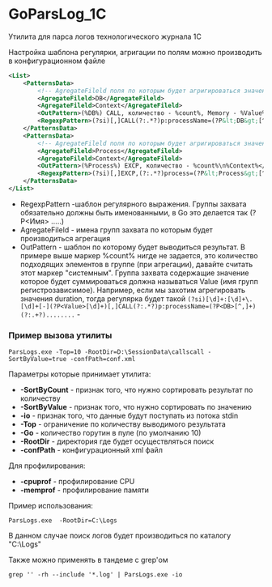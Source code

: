 # GoParsLog_1C
Утилита для парса логов технологического журнала 1С

Настройка шаблона регулярки, агригации по полям можно производить в конфигурационном файле
```xml
<List> 
	<PatternsData>
		<!-- AgregateFileld поля по которым будет агригироваться значение из Value и count -->
		<AgregateFileld>DB</AgregateFileld>
		<AgregateFileld>Context</AgregateFileld>
		<OutPattern>(%DB%) CALL, количество - %count%, Memory - %Value%\n%Context%</OutPattern> <!-- Шаблон для вывода в консоль -->
		<RegexpPattern>(?si)[,]CALL(?:.*?)p:processName=(?P&lt;DB&gt;[^,]+)(?:.+?)Context=(?P&lt;Context&gt;[^,]+)(?:.+?)MemoryPeak=(?P&lt;Value&gt;[\d]+)</RegexpPattern>
	</PatternsData>
	<PatternsData>
		<!-- AgregateFileld поля по которым будет агригироваться значение из Value и count -->
		<AgregateFileld>Process</AgregateFileld>
		<AgregateFileld>Context</AgregateFileld>
		<OutPattern>(%Process%) EXCP, количество - %count%\n%Context%</OutPattern> <!-- Шаблон для вывода в консоль -->
		<RegexpPattern>(?si)[,]EXCP,(?:.*?)process=(?P&lt;Process&gt;[^,]+)(?:.*?)Descr=(?P&lt;Context&gt;[^,]+)</RegexpPattern>
	</PatternsData> 
</List> 
```
- RegexpPattern -шаблон регулярного выражения. Группы захвата обязательно должны быть именованными, в Go это делается так (?P<Имя> .....)
- AgregateFileld - имена групп захвата по которым будет производиться агрегация 
- OutPattern - шаблон по которому будет выводиться результат. В примере выше маркер %count% нигде не задается, это количество подходящих элементов в группе (при агрегации), давайте считать этот маркер "системным". Группа захвата содержащие значение которое будет суммироваться должна называться Value (имя групп регистрозависимое). Например, если мы захотим агрегировать значения duration, тогда регулярка будет такой `(?si)[\d]+:[\d]+\.[\d]+[-](?P<Value>[\d]+)[,]CALL(?:.*?)p:processName=(?P<DB>[^,]+)(?:.+?)........` -

### Пример вызова утилиты
    ParsLogs.exe -Top=10 -RootDir=D:\SessionData\callscall -SortByValue=true -confPath=conf.xml

Параметры которые принимает утилита:
* **-SortByCount** - признак того, что нужно сортировать результат по количеству 
* **-SortByValue** - признак того, что нужно сортировать по значению
* **-io** - признак того, что данные будут поступать из потока stdin
* **-Top** - ограничение по количеству выводимого результата
* **-Go** - количество горутин в пуле (по умолчанию 10)
* **-RootDir** - директория где будет осуществляться поиск 
* **-confPath** - конфигурационный xml файл 

Для профилирования:
* **-cpuprof** - профилирование CPU
* **-memprof** - профилирование памяти
 

Пример использования:

	ParsLogs.exe  -RootDir=C:\Logs

В данном случае поиск логов будет производиться по каталогу "C:\Logs"

Также можно применять в тандеме с grep'ом

	grep '' -rh --include '*.log' | ParsLogs.exe -io